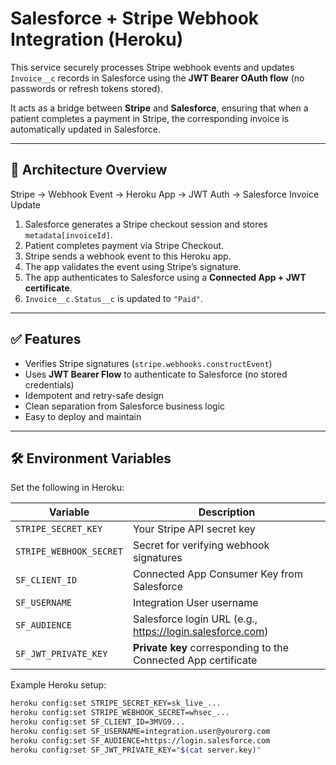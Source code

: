 # Salesforce + Stripe Webhook Integration (Heroku)

This service securely processes Stripe webhook events and updates `Invoice__c` records in Salesforce using the **JWT Bearer OAuth flow** (no passwords or refresh tokens stored).

It acts as a bridge between **Stripe** and **Salesforce**, ensuring that when a patient completes a payment in Stripe, the corresponding invoice is automatically updated in Salesforce.

---

## 🔄 Architecture Overview

Stripe → Webhook Event → Heroku App → JWT Auth → Salesforce Invoice Update


1. Salesforce generates a Stripe checkout session and stores `metadata[invoiceId]`.
2. Patient completes payment via Stripe Checkout.
3. Stripe sends a webhook event to this Heroku app.
4. The app validates the event using Stripe’s signature.
5. The app authenticates to Salesforce using a **Connected App + JWT certificate**.
6. `Invoice__c.Status__c` is updated to `"Paid"`.

---

## ✅ Features

- Verifies Stripe signatures (`stripe.webhooks.constructEvent`)
- Uses **JWT Bearer Flow** to authenticate to Salesforce (no stored credentials)
- Idempotent and retry-safe design
- Clean separation from Salesforce business logic
- Easy to deploy and maintain

---

## 🛠️ Environment Variables

Set the following in Heroku:

| Variable | Description |
|---------|-------------|
| `STRIPE_SECRET_KEY` | Your Stripe API secret key |
| `STRIPE_WEBHOOK_SECRET` | Secret for verifying webhook signatures |
| `SF_CLIENT_ID` | Connected App Consumer Key from Salesforce |
| `SF_USERNAME` | Integration User username |
| `SF_AUDIENCE` | Salesforce login URL (e.g., https://login.salesforce.com) |
| `SF_JWT_PRIVATE_KEY` | **Private key** corresponding to the Connected App certificate |

Example Heroku setup:

```bash
heroku config:set STRIPE_SECRET_KEY=sk_live_...
heroku config:set STRIPE_WEBHOOK_SECRET=whsec_...
heroku config:set SF_CLIENT_ID=3MVG9...
heroku config:set SF_USERNAME=integration.user@yourorg.com
heroku config:set SF_AUDIENCE=https://login.salesforce.com
heroku config:set SF_JWT_PRIVATE_KEY="$(cat server.key)"
